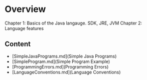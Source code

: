 # Overview

Chapter 1: Basics of the Java langauge.  SDK, JRE, JVM
Chapter 2: Language features

## Content

* [SimpleJavaPrograms.md](Simple Java Programs)
* [SimpleProgram.md](Simple Program Example)
* [ProgrammingErrors.md](Programming Errors)
* [LanguageConventions.md](Language Conventions)
